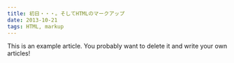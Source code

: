 ```yaml
---
title: 初日・・・。そしてHTMLのマークアップ
date: 2013-10-21
tags: HTML, markup
---
```


This is an example article. You probably want to delete it and write your own articles!
